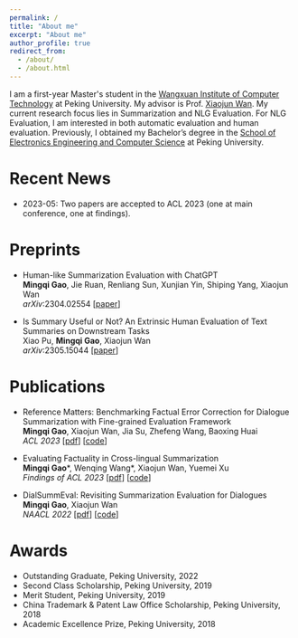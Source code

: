 ```yaml
---
permalink: /
title: "About me"
excerpt: "About me"
author_profile: true
redirect_from: 
  - /about/
  - /about.html
---
```


I am a first-year Master's student in the [Wangxuan Institute of Computer Technology](https://www.icst.pku.edu.cn/english/home/index.htm) at Peking University. My advisor is Prof. [Xiaojun Wan](https://wanxiaojun.github.io/). My current research focus lies in Summarization and NLG Evaluation. For NLG Evaluation, I am interested in both automatic evaluation and human evaluation. Previously, I obtained my Bachelor’s degree in the [School of Electronics Engineering and Computer Science](https://eecs.pku.edu.cn/en/) at Peking University.

Recent News
======

- 2023-05: Two papers are accepted to ACL 2023 (one at main conference, one at findings). 


Preprints
======

- Human-like Summarization Evaluation with ChatGPT  
**Mingqi Gao**, Jie Ruan, Renliang Sun, Xunjian Yin, Shiping Yang, Xiaojun Wan  
*arXiv*:2304.02554  [[paper](https://arxiv.org/abs/2304.02554)]  

- Is Summary Useful or Not? An Extrinsic Human Evaluation of Text Summaries on Downstream Tasks  
Xiao Pu, **Mingqi Gao**, Xiaojun Wan  
*arXiv*:2305.15044  [[paper](https://arxiv.org/abs/2305.15044)]


Publications
======

- Reference Matters: Benchmarking Factual Error Correction for Dialogue Summarization with Fine-grained Evaluation Framework    
**Mingqi Gao**, Xiaojun Wan, Jia Su, Zhefeng Wang, Baoxing Huai  
*ACL 2023*  [[pdf](https://aclanthology.org/2023.acl-long.779.pdf)] [[code](https://github.com/kite99520/DialSummFactCorr)]  

- Evaluating Factuality in Cross-lingual Summarization  
**Mingqi Gao**\*, Wenqing Wang\*, Xiaojun Wan, Yuemei Xu  
*Findings of ACL 2023*  [[pdf](https://aclanthology.org/2023.findings-acl.786.pdf)] [[code](https://github.com/kite99520/Fact_CLS)] 

- DialSummEval: Revisiting Summarization Evaluation for Dialogues    
**Mingqi Gao**, Xiaojun Wan  
*NAACL 2022*  [[pdf](https://aclanthology.org/2022.naacl-main.418.pdf)] [[code](https://github.com/kite99520/DialSummEval)]  


Awards
======

- Outstanding Graduate, Peking University, 2022
- Second Class Scholarship, Peking University, 2019
- Merit Student, Peking University, 2019
- China Trademark & Patent Law Office Scholarship, Peking University, 2018
- Academic Excellence Prize, Peking University, 2018
